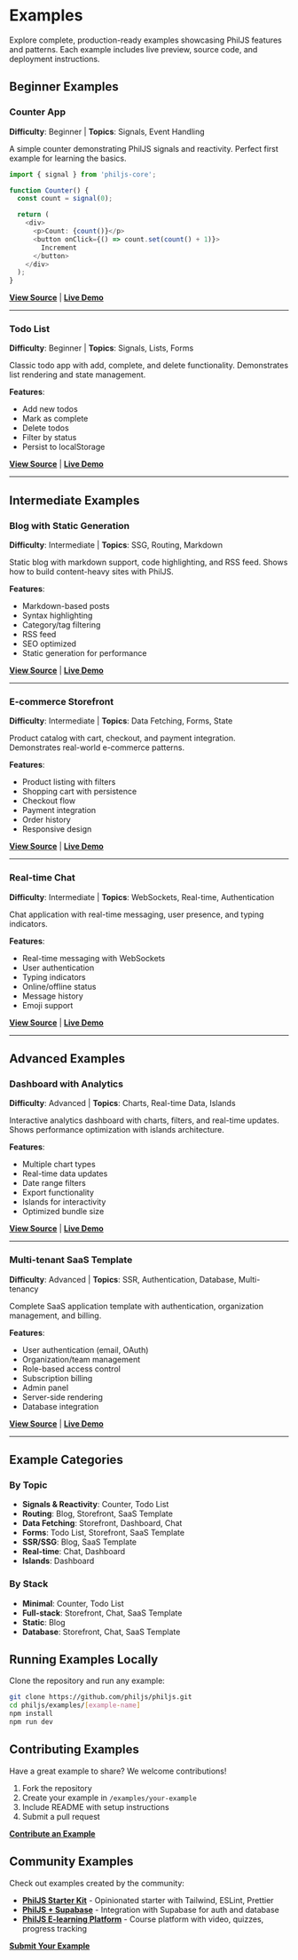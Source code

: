 # Examples

Explore complete, production-ready examples showcasing PhilJS features and patterns. Each example includes live preview, source code, and deployment instructions.

## Beginner Examples

### Counter App
**Difficulty**: Beginner | **Topics**: Signals, Event Handling

A simple counter demonstrating PhilJS signals and reactivity. Perfect first example for learning the basics.

```typescript
import { signal } from 'philjs-core';

function Counter() {
  const count = signal(0);

  return (
    <div>
      <p>Count: {count()}</p>
      <button onClick={() => count.set(count() + 1)}>
        Increment
      </button>
    </div>
  );
}
```

**[View Source](https://github.com/philjs/philjs/tree/main/examples/counter)** | **[Live Demo](https://philjs-counter.vercel.app)**

---

### Todo List
**Difficulty**: Beginner | **Topics**: Signals, Lists, Forms

Classic todo app with add, complete, and delete functionality. Demonstrates list rendering and state management.

**Features**:
- Add new todos
- Mark as complete
- Delete todos
- Filter by status
- Persist to localStorage

**[View Source](https://github.com/philjs/philjs/tree/main/examples/todo-app)** | **[Live Demo](https://philjs-todos.vercel.app)**

---

## Intermediate Examples

### Blog with Static Generation
**Difficulty**: Intermediate | **Topics**: SSG, Routing, Markdown

Static blog with markdown support, code highlighting, and RSS feed. Shows how to build content-heavy sites with PhilJS.

**Features**:
- Markdown-based posts
- Syntax highlighting
- Category/tag filtering
- RSS feed
- SEO optimized
- Static generation for performance

**[View Source](https://github.com/philjs/philjs/tree/main/examples/blog-ssg)** | **[Live Demo](https://philjs-blog.vercel.app)**

---

### E-commerce Storefront
**Difficulty**: Intermediate | **Topics**: Data Fetching, Forms, State

Product catalog with cart, checkout, and payment integration. Demonstrates real-world e-commerce patterns.

**Features**:
- Product listing with filters
- Shopping cart with persistence
- Checkout flow
- Payment integration
- Order history
- Responsive design

**[View Source](https://github.com/philjs/philjs/tree/main/examples/storefront)** | **[Live Demo](https://philjs-store.vercel.app)**

---

### Real-time Chat
**Difficulty**: Intermediate | **Topics**: WebSockets, Real-time, Authentication

Chat application with real-time messaging, user presence, and typing indicators.

**Features**:
- Real-time messaging with WebSockets
- User authentication
- Typing indicators
- Online/offline status
- Message history
- Emoji support

**[View Source](https://github.com/philjs/philjs/tree/main/examples/chat-app)** | **[Live Demo](https://philjs-chat.vercel.app)**

---

## Advanced Examples

### Dashboard with Analytics
**Difficulty**: Advanced | **Topics**: Charts, Real-time Data, Islands

Interactive analytics dashboard with charts, filters, and real-time updates. Shows performance optimization with islands architecture.

**Features**:
- Multiple chart types
- Real-time data updates
- Date range filters
- Export functionality
- Islands for interactivity
- Optimized bundle size

**[View Source](https://github.com/philjs/philjs/tree/main/examples/dashboard)** | **[Live Demo](https://philjs-dashboard.vercel.app)**

---

### Multi-tenant SaaS Template
**Difficulty**: Advanced | **Topics**: SSR, Authentication, Database, Multi-tenancy

Complete SaaS application template with authentication, organization management, and billing.

**Features**:
- User authentication (email, OAuth)
- Organization/team management
- Role-based access control
- Subscription billing
- Admin panel
- Server-side rendering
- Database integration

**[View Source](https://github.com/philjs/philjs/tree/main/examples/saas-template)** | **[Live Demo](https://philjs-saas.vercel.app)**

---

## Example Categories

### By Topic

- **Signals & Reactivity**: Counter, Todo List
- **Routing**: Blog, Storefront, SaaS Template
- **Data Fetching**: Storefront, Dashboard, Chat
- **Forms**: Todo List, Storefront, SaaS Template
- **SSR/SSG**: Blog, SaaS Template
- **Real-time**: Chat, Dashboard
- **Islands**: Dashboard

### By Stack

- **Minimal**: Counter, Todo List
- **Full-stack**: Storefront, Chat, SaaS Template
- **Static**: Blog
- **Database**: Storefront, Chat, SaaS Template

## Running Examples Locally

Clone the repository and run any example:

```bash
git clone https://github.com/philjs/philjs.git
cd philjs/examples/[example-name]
npm install
npm run dev
```

## Contributing Examples

Have a great example to share? We welcome contributions!

1. Fork the repository
2. Create your example in `/examples/your-example`
3. Include README with setup instructions
4. Submit a pull request

**[Contribute an Example](https://github.com/philjs/philjs/blob/main/CONTRIBUTING.md)**

## Community Examples

Check out examples created by the community:

- **[PhilJS Starter Kit](https://github.com/community/philjs-starter)** - Opinionated starter with Tailwind, ESLint, Prettier
- **[PhilJS + Supabase](https://github.com/community/philjs-supabase)** - Integration with Supabase for auth and database
- **[PhilJS E-learning Platform](https://github.com/community/philjs-learning)** - Course platform with video, quizzes, progress tracking

**[Submit Your Example](https://github.com/philjs/philjs/discussions/new?category=show-and-tell)**
